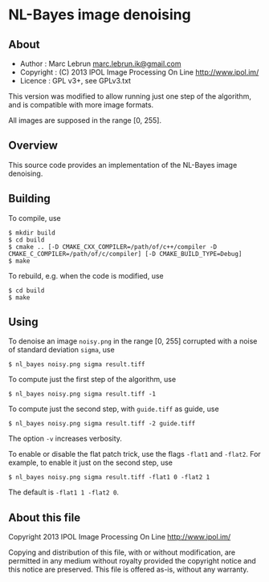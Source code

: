 NL-Bayes image denoising
========================

About
-----

* Author    : Marc Lebrun <marc.lebrun.ik@gmail.com>
* Copyright : (C) 2013 IPOL Image Processing On Line http://www.ipol.im/
* Licence   : GPL v3+, see GPLv3.txt

This version was modified to allow running just one step of the algorithm, and is compatible with more image formats.

All images are supposed in the range [0, 255].

Overview
--------

This source code provides an implementation of the NL-Bayes image denoising.

Building
--------

To compile, use

    $ mkdir build
    $ cd build
    $ cmake .. [-D CMAKE_CXX_COMPILER=/path/of/c++/compiler -D CMAKE_C_COMPILER=/path/of/c/compiler] [-D CMAKE_BUILD_TYPE=Debug]
    $ make

To rebuild, e.g. when the code is modified, use

    $ cd build
    $ make

Using
-----

To denoise an image `noisy.png` in the range [0, 255] corrupted with a noise of standard deviation `sigma`, use

    $ nl_bayes noisy.png sigma result.tiff

To compute just the first step of the algorithm, use

    $ nl_bayes noisy.png sigma result.tiff -1

To compute just the second step, with `guide.tiff` as guide, use

    $ nl_bayes noisy.png sigma result.tiff -2 guide.tiff

The option `-v` increases verbosity.

To enable or disable the flat patch trick, use the flags `-flat1` and `-flat2`. For example, to enable it just on the second step, use

    $ nl_bayes noisy.png sigma result.tiff -flat1 0 -flat2 1

The default is `-flat1 1 -flat2 0`.

About this file
---------------

Copyright 2013 IPOL Image Processing On Line http://www.ipol.im/

Copying and distribution of this file, with or without modification,
are permitted in any medium without royalty provided the copyright
notice and this notice are preserved.  This file is offered as-is,
without any warranty.
